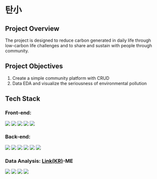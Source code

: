<h1>탄小</h1>
<h2>Project Overview</h2>
The project is designed to reduce carbon generated in daily life through low-carbon life challenges and to share and sustain with people through community.
<h2>Project Objectives</h2>
<ol><li>Create a simple community platform with CRUD</li>
  <li>Data EDA and visualize the seriousness of environmental pollution</li></ol>
<h2>Tech Stack</h2>
<h3>Front-end:</h3>
<div align="left">
<img src="https://img.shields.io/badge/-typeScript-white?style=for-the-badge&logo=typescript&logoColor=3178C6"/>
  <img src="https://img.shields.io/badge/-React-white?style=for-the-badge&logo=React&logoColor=61DAFB"/>
  <img src="https://img.shields.io/badge/-yarn-white?style=for-the-badge&logo=yarn&logoColor=2C8EBB"/>
  <img src="https://img.shields.io/badge/-Axios-white?style=for-the-badge&logo=Axios&logoColor=5A29E4"/>
  <img src="https://img.shields.io/badge/-chart-white?style=for-the-badge&logo=chart.js&logoColor=FF6384"/>
</div>
<h3>Back-end:</h3>
<div align="left">
<img src="https://img.shields.io/badge/-JavaScript-white?style=for-the-badge&logo=JavaScript&logoColor=F7DF1E"/>
  <img src="https://img.shields.io/badge/-node-white?style=for-the-badge&logo=node.js&logoColor=339933"/>
  <img src="https://img.shields.io/badge/-Express-white?style=for-the-badge&logo=Express&logoColor=000000"/>
  <img src="https://img.shields.io/badge/-prisma-white?style=for-the-badge&logo=Prisma&logoColor=2D3748"/>
  <img src="https://img.shields.io/badge/-mysql-white?style=for-the-badge&logo=MySQL&logoColor=4479A1"/>
  <img src="https://img.shields.io/badge/-jwt-white?style=for-the-badge&logo=JSON-Web-Tokens&logoColor=000000"/>
</div>
<h3>Data Analysis: <a href="https://github.com/KongTi/Project/blob/main/엘리스%20데이터%20분석%20프로젝트/탄소(위험성자료).ipynb" target="_blank">Link(KR)</a>-ME</h3>
<div align="left">
<img src="https://img.shields.io/badge/-PYTHON-white?style=for-the-badge&logo=Python&logoColor=3776AB"/>
  <img src="https://img.shields.io/badge/-numpy-white?style=for-the-badge&logo=numpy&logoColor=013243"/>
  <img src="https://img.shields.io/badge/-pandas-white?style=for-the-badge&logo=pandas&logoColor=150458"/>
  <img src="https://img.shields.io/badge/-matplotlib-white?style=for-the-badge&logo=Python&logoColor=3776AB"/>
</div>
